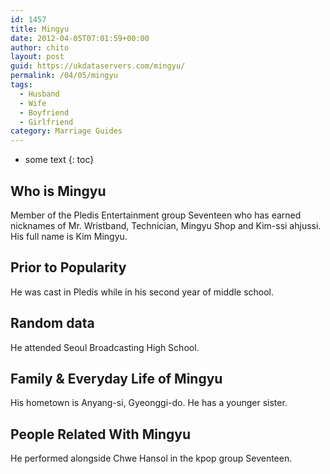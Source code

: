 ```yaml
---
id: 1457
title: Mingyu
date: 2012-04-05T07:01:59+00:00
author: chito
layout: post
guid: https://ukdataservers.com/mingyu/
permalink: /04/05/mingyu
tags:
  - Husband
  - Wife
  - Boyfriend
  - Girlfriend
category: Marriage Guides
---
```


* some text
{: toc}
          
          
## Who is  Mingyu
                  
                  
                  
Member of the Pledis Entertainment group Seventeen who has earned nicknames of Mr. Wristband, Technician, Mingyu Shop and Kim-ssi ahjussi. His full name is Kim Mingyu. 
                  
                
                
                
## Prior to Popularity 
                  
                  
                  
He was cast in Pledis while in his second year of middle school.
                  
                
                
                
## Random data 
                  
                  
                  
He attended Seoul Broadcasting High School.
                  
                
                
                
## Family & Everyday Life of Mingyu
                  
                  
                  
His hometown is Anyang-si, Gyeonggi-do. He has a younger sister.
                  
                
                
                
## People Related With  Mingyu
                  
                  
                  
He performed alongside Chwe Hansol in the kpop group Seventeen.
                  
                
              
            
          
          
          
    
    
  
